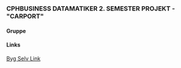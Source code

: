 ### CPHBUSINESS DATAMATIKER 2. SEMESTER PROJEKT - "CARPORT"

#### Gruppe

#### Links

[Byg Selv Link](https://www.johannesfog.dk/byg-selv-produkter/carporte/quick-byg-carporte/quick-byg-carport-med-fladt-tag)
